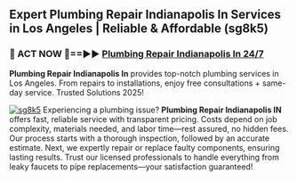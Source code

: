 ## Expert Plumbing Repair Indianapolis In Services in Los Angeles | Reliable & Affordable (sg8k5)  

<h3>🚿 ACT NOW 🌟==►► <a href="https://tinyurl.com/2ne6vx2x" rel="nofollow">Plumbing Repair Indianapolis In 24/7</a></h3>

**Plumbing Repair Indianapolis In** provides top-notch plumbing services in Los Angeles. From repairs to installations, enjoy free consultations + same-day service. Trusted Solutions 2025!

[![sg8k5](https://i.imgur.com/4PFF4AK.jpeg)](https://tinyurl.com/2ne6vx2x)
Experiencing a plumbing issue? **Plumbing Repair Indianapolis IN** offers fast, reliable service with transparent pricing. Costs depend on job complexity, materials needed, and labor time—rest assured, no hidden fees. Our process starts with a thorough inspection, followed by an accurate estimate. Next, we expertly repair or replace faulty components, ensuring lasting results. Trust our licensed professionals to handle everything from leaky faucets to pipe replacements—your satisfaction guaranteed!